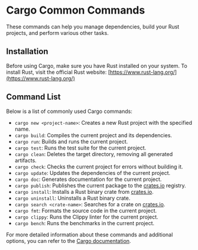 # Cargo Common Commands

These commands can help you manage dependencies, build your Rust projects, and perform various other tasks.

## Installation

Before using Cargo, make sure you have Rust installed on your system. To install Rust, visit the official Rust website: [https://www.rust-lang.org/](https://www.rust-lang.org/)

## Command List

Below is a list of commonly used Cargo commands:

- `cargo new <project-name>`: Creates a new Rust project with the specified name.
- `cargo build`: Compiles the current project and its dependencies.
- `cargo run`: Builds and runs the current project.
- `cargo test`: Runs the test suite for the current project.
- `cargo clean`: Deletes the target directory, removing all generated artifacts.
- `cargo check`: Checks the current project for errors without building it.
- `cargo update`: Updates the dependencies of the current project.
- `cargo doc`: Generates documentation for the current project.
- `cargo publish`: Publishes the current package to the [crates.io](https://crates.io/) registry.
- `cargo install`: Installs a Rust binary crate from [crates.io](https://crates.io/).
- `cargo uninstall`: Uninstalls a Rust binary crate.
- `cargo search <crate-name>`: Searches for a crate on [crates.io](https://crates.io/).
- `cargo fmt`: Formats the source code in the current project.
- `cargo clippy`: Runs the Clippy linter for the current project.
- `cargo bench`: Runs the benchmarks in the current project.

For more detailed information about these commands and additional options, you can refer to the [Cargo documentation](https://doc.rust-lang.org/cargo/).
